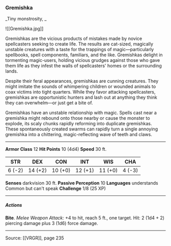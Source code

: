 ### Gremishka
_Tiny monstrosity, _

![[Gremishka.jpg]]

Gremishkas are the vicious products of mistakes made by novice spellcasters seeking to create life. The results are cat-sized, magically unstable creatures with a taste for the trappings of magic—particularly spellbooks, spell components, familiars, and the like. Gremishkas delight in tormenting magic-users, holding vicious grudges against those who gave them life as they infest the walls of spellcasters' homes or the surrounding lands.

Despite their feral appearances, gremishkas are cunning creatures. They might imitate the sounds of whimpering children or wounded animals to coax victims into tight quarters. While they favor attacking spellcasters, gremishkas are opportunistic hunters and lash out at anything they think they can overwhelm—or just get a bite of.

Gremishkas have an unstable relationship with magic. Spells cast near a gremishka might rebound onto those nearby or cause the monster to explode, its scaly chunks rapidly reforming into duplicate gremishkas. These spontaneously created swarms can rapidly turn a single annoying gremishka into a chittering, magic-reflecting wave of teeth and claws.




---

**Armor Class** 12
**Hit Points** 10 (4d4)
**Speed** 30 ft.

| STR     | DEX     | CON     | INT     | WIS     | CHA     |
|---------|---------|---------|---------|---------|---------|
| 6 (-2) | 14 (+2) | 10 (+0) | 12 (+1) | 11 (+0) | 4 (-3) |

**Senses** darkvision 30 ft.
**Passive Perception** 10
**Languages** understands Common but can't speak
**Challenge** 1/8 (25 XP)

---

##### Actions
**Bite**. _Melee Weapon Attack:_ +4 to hit, reach 5 ft., one target. Hit: 2 (1d4 + 2) piercing damage plus 3 (1d6) force damage.


---

Source: [[VRGR]], page 235